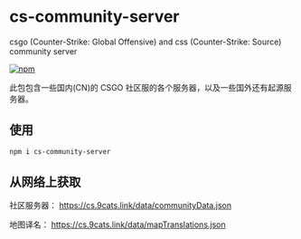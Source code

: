 # cs-community-server
csgo (Counter-Strike: Global Offensive) and css (Counter-Strike: Source) community server

[![npm](https://img.shields.io/npm/v/cs-community-server?style=flat-square)](https://www.npmjs.com/package/cs-community-server)

此包包含一些国内(CN)的 CSGO 社区服的各个服务器，以及一些国外还有起源服务器。

## 使用

```bash
npm i cs-community-server
```

## 从网络上获取

社区服务器： https://cs.9cats.link/data/communityData.json

地图译名： https://cs.9cats.link/data/mapTranslations.json

